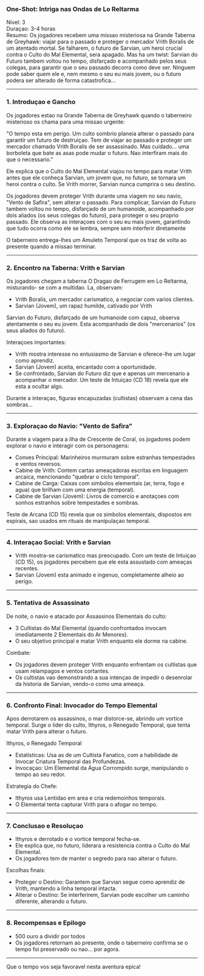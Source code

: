 ### One-Shot: Intriga nas Ondas de Lo Reltarma

Nivel: 3  
Duraçao: 3-4 horas  
Resumo: Os jogadores recebem uma missao misteriosa na Grande Taberna de
Greyhawk: viajar para o passado e proteger o mercador Vrith Boralis de um
atentado mortal. Se falharem, o futuro de Sarvian, um heroi crucial contra o
Culto do Mal Elemental, sera apagado. Mas ha um twist: Sarvian do Futuro
tambem voltou no tempo, disfarçado e acompanhado pelos seus colegas, para
garantir que o seu passado decorra como deve ser. Ninguem pode saber quem ele
e, nem mesmo o seu eu mais jovem, ou o futuro podera ser alterado de forma
catastrofica...

* * *

### 1\. Introduçao e Gancho

Os jogadores estao na Grande Taberna de Greyhawk quando o taberneiro
misterioso os chama para uma missao urgente:

"O tempo esta em perigo. Um culto sombrio planeia alterar o passado para
garantir um futuro de destruiçao. Tem de viajar ao passado e proteger um
mercador chamado Vrith Boralis de ser assassinado. Mas cuidado... uma
borboleta que bate as asas pode mudar o futuro. Nao interfiram mais do que o
necessario."

Ele explica que o Culto do Mal Elemental viajou no tempo para matar Vrith
antes que ele conheça Sarvian, um jovem que, no futuro, se tornara um heroi
contra o culto. Se Vrith morrer, Sarvian nunca cumprira o seu destino.

Os jogadores devem proteger Vrith durante uma viagem no seu navio, "Vento de
Safira", sem alterar o passado. Para complicar, Sarvian do Futuro tambem
voltou no tempo, disfarçado de um humanoide, acompanhado por dois aliados (os
seus colegas do futuro), para proteger o seu proprio passado. Ele observa as
interaçoes com o seu eu mais jovem, garantindo que tudo ocorra como ele se
lembra, sempre sem interferir diretamente

O taberneiro entrega-lhes um Amuleto Temporal que os traz de volta ao presente
quando a missao terminar.

* * *

### 2\. Encontro na Taberna: Vrith e Sarvian

Os jogadores chegam a taberna O Dragao de Ferrugem em Lo Reltarma, misturando-
se com a multidao. La, observam:

  * Vrith Boralis, um mercador carismatico, a negociar com varios clientes.
  * Sarvian (Jovem), um rapaz humilde, cativado por Vrith

Sarvian do Futuro, disfarçado de um humanoide com capuz, observa atentamente o
seu eu jovem. Esta acompanhado de dois "mercenarios" (os seus aliados do
futuro).

Interaçoes importantes:

  * Vrith mostra interesse no entusiasmo de Sarvian e oferece-lhe um lugar como aprendiz.
  * Sarvian (Jovem) aceita, encantado com a oportunidade.
  * Se confrontado, Sarvian do Futuro diz que e apenas um mercenario a acompanhar o mercador. Um teste de Intuiçao (CD 18) revela que ele esta a ocultar algo.

Durante a interaçao, figuras encapuzadas (cultistas) observam a cena das
sombras...

* * *

### 3\. Exploraçao do Navio: "Vento de Safira"

Durante a viagem para a ilha de Crescente de Coral, os jogadores podem
explorar o navio e interagir com os personagens:

  * Conves Principal: Marinheiros murmuram sobre estranhas tempestades e ventos reversos.
  * Cabine de Vrith: Contem cartas ameaçadoras escritas em linguagem arcaica, mencionando "quebrar o ciclo temporal".
  * Cabine de Carga: Caixas com simbolos elementais (ar, terra, fogo e agua) que brilham com uma energia (temporal).
  * Cabine de Sarvian (Jovem): Livros de comercio e anotaçoes com sonhos estranhos sobre tempestades e sombras.

Teste de Arcana (CD 15) revela que os simbolos elementais, dispostos em
espirais, sao usados em rituais de manipulaçao temporal.

* * *

### 4\. Interaçao Social: Vrith e Sarvian

  * Vrith mostra-se carismatico mas preocupado. Com um teste de Intuiçao (CD 15), os jogadores percebem que ele esta assustado com ameaças recentes.
  * Sarvian (Jovem) esta animado e ingenuo, completamente alheio ao perigo.

* * *

### 5\. Tentativa de Assassinato

De noite, o navio e atacado por Assassinos Elementais do culto:

  * 3 Cultistas do Mal Elemental (quando confrontados invocam imediatamente 2 Elementais do Ar Menores).
  * O seu objetivo principal e matar Vrith enquanto ele dorme na cabine.

Combate:

  * Os jogadores devem proteger Vrith enquanto enfrentam os cultistas que usam relampagos e ventos cortantes.
  * Os cultistas vao demonstrando a sua intençao de impedir o desenrolar da historia de Sarvian, vendo-o como uma ameaça.

* * *

### 6\. Confronto Final: Invocador do Tempo Elemental

Apos derrotarem os assassinos, o mar distorce-se, abrindo um vortice temporal.
Surge o lider do culto, Ithyros, o Renegado Temporal, que tenta matar Vrith
para alterar o futuro.

Ithyros, o Renegado Temporal

  * Estatisticas: Usa as de um Cultista Fanatico, com a habilidade de Invocar Criatura Temporal das Profundezas.
  * Invocaçao: Um Elemental da Água Corrompido surge, manipulando o tempo ao seu redor.

Estrategia do Chefe:

  * Ithyros usa Lentidao em area e cria redemoinhos temporais.
  * O Elemental tenta capturar Vrith para o afogar no tempo.

* * *

### 7\. Conclusao e Resoluçao

  * Ithyros e derrotado e o vortice temporal fecha-se.
  * Ele explica que, no futuro, liderara a resistencia contra o Culto do Mal Elemental.
  * Os jogadores tem de manter o segredo para nao alterar o futuro.

Escolhas finais:

  * Proteger o Destino: Garantem que Sarvian segue como aprendiz de Vrith, mantendo a linha temporal intacta.
  * Alterar o Destino: Se interferirem, Sarvian pode escolher um caminho diferente, alterando o futuro.

* * *

### 8\. Recompensas e Epilogo

  * 500 ouro a dividir por todos
  * Os jogadores retornam ao presente, onde o taberneiro confirma se o tempo foi preservado ou nao... por agora.

* * *

Que o tempo vos seja favoravel nesta aventura epica!
























